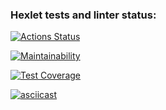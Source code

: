 ### Hexlet tests and linter status:
[![Actions Status](https://github.com/AndrewTheJeweler/frontend-project-46/actions/workflows/hexlet-check.yml/badge.svg)](https://github.com/AndrewTheJeweler/frontend-project-46/actions)

[![Maintainability](https://api.codeclimate.com/v1/badges/9100c12a76448983fe45/maintainability)](https://codeclimate.com/github/AndrewTheJeweler/frontend-project-46/maintainability)

[![Test Coverage](https://api.codeclimate.com/v1/badges/9100c12a76448983fe45/test_coverage)](https://codeclimate.com/github/AndrewTheJeweler/frontend-project-46/test_coverage)

[![asciicast](https://asciinema.org/a/pJ4pPBvHYltrHcXSIY25x6mkN.svg)](https://asciinema.org/a/pJ4pPBvHYltrHcXSIY25x6mkN)